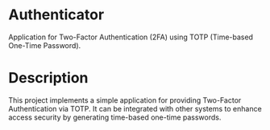 # Authenticator

Application for Two-Factor Authentication (2FA) using TOTP (Time-based One-Time Password).


# Description

This project implements a simple application for providing Two-Factor Authentication via TOTP. It can be integrated with other systems to enhance access security by generating time-based one-time passwords.
